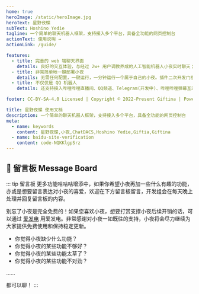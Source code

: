 ```yaml
---
home: true
heroImage: /static/heroImage.jpg
heroText: 星野夜蝶
subText: Hoshino Yedie
tagline: 一个简单的聊天机器人框架，支持接入多个平台，具备全功能的网页控制台
actionText: 使用说明 →
actionLink: /guide/

features:
  - title: 完善的 web 端聊天界面
    details: 良好的交互体验，与经过 2w+ 用户调教养成的人工智能机器人小夜实时聊天；具备全功能的网页控制台，任意子平台离线仍保有网页端在线，不影响使用。
  - title: 非常简单地一键部署小夜
    details: 无需任何配置，一键运行，一分钟运行一个属于自己的小夜。插件二次开发门槛低，有完善的使用说明以及开发指导(准备中)。
  - title: 不仅仅是 QQ 机器人
    details: 还支持接入哔哩哔哩直播间、QQ频道、Telegram(开发中)、哔哩哔哩弹幕互动游戏(开发中)、DoDo渡渡语音(开发中)等其他平台。

footer: CC-BY-SA-4.0 Licensed | Copyright © 2022-Present Giftina | Powered by VuePress

title: 星野夜蝶 使用文档
description: 一个简单的聊天机器人框架，支持接入多个平台，具备全功能的网页控制台
meta:
  - name: keywords
    content: 星野夜蝶,小夜,ChatDACS,Hoshino Yedie,Giftia,Giftina
  - name: baidu-site-verification
    content: code-NQKKlgpSrz
---
```


## 💬 留言板 Message Board

::: tip 留言板
更多功能咕咕咕增添中，如果你希望小夜再加一些什么有趣的功能，亦或是想要留言表达对小夜的喜爱，欢迎在下方留言板留言，开发组会在每天晚上处理并回复留言板的内容。

别忘了小夜是完全免费的！如果您喜欢小夜，想要打赏支撑小夜后续开销的话，可以通过 [爱发电](https://afdian.net/@xiaoye_bot) 用爱发电。非常感谢对小夜一如既往的支持，小夜将会尽力继续为大家提供免费使用和保持稳定更新。

- 你觉得小夜缺少什么功能？
- 你觉得小夜的某些功能不够好？
- 你觉得小夜的某些功能太草了？
- 你觉得小夜的某些功能不对劲？

……

都可以聊！
:::
<utterances :id="235"/>
